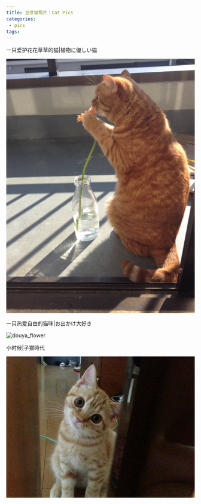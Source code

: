 ```yaml
---
title: 豆芽猫照片｜Cat Pics
categories:
 - pics
tags:
---
```




一只爱护花花草草的猫|植物に優しい猫

![douya_flower](/assets/images/douya_flower.png)



一只热爱自由的猫咪|お出かけ大好き

![douya_flower](/assets/images/douya_window.HEIC)



小时候|子猫時代

![douya_flower](/assets/images/douya_childhood.jpg)

